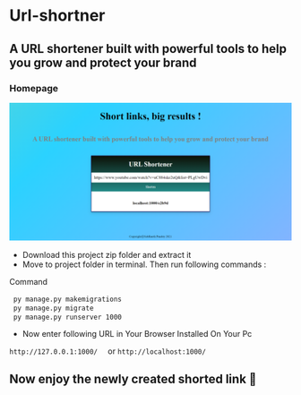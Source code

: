 # Url-shortner

## A URL shortener built with powerful tools to help you grow and protect your brand
### Homepage
![homepage snap](https://github.com/siddharth25pandey/Url-shortener/blob/main/screenshot/home.PNG)


* Download this project zip folder and extract it
* Move to project folder in terminal. Then run following commands :

Command

   ```
    py manage.py makemigrations
    py manage.py migrate
    py manage.py runserver 1000
   ```
  
* Now enter following URL in Your Browser Installed On Your Pc

 ```http://127.0.0.1:1000/  ``` or ```http://localhost:1000/```

## Now enjoy the newly created shorted link 🔗
